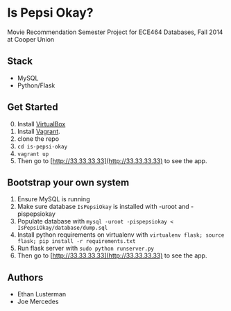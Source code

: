 Is Pepsi Okay?
=============

Movie Recommendation Semester Project for ECE464 Databases, Fall 2014 at Cooper Union

## Stack

- MySQL
- Python/Flask

## Get Started

0. Install [VirtualBox](https://www.virtualbox.org/wiki/Downloads)
1. Install [Vagrant](https://www.vagrantup.com/downloads).
2. clone the repo
3. `cd is-pepsi-okay`
3. `vagrant up`
4. Then go to [http://33.33.33.33](http://33.33.33.33) to see the app.

## Bootstrap your own system

1. Ensure MySQL is running
2. Make sure database `IsPepsiOkay` is installed with -uroot and -pispepsiokay
3. Populate database with `mysql -uroot -pispepsiokay < IsPepsiOkay/database/dump.sql`
4. Install python requirements on virtualenv with `virtualenv flask; source flask; pip install -r requirements.txt` 
2. Run flask server with `sudo python runserver.py`
4. Then go to [http://33.33.33.33](http://33.33.33.33) to see the app.

## Authors

- Ethan Lusterman
- Joe Mercedes
